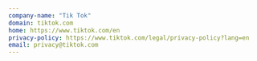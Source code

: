 ```yaml
---
company-name: "Tik Tok"
domain: tiktok.com
home: https://www.tiktok.com/en
privacy-policy: https://www.tiktok.com/legal/privacy-policy?lang=en
email: privacy@tiktok.com
---
```




